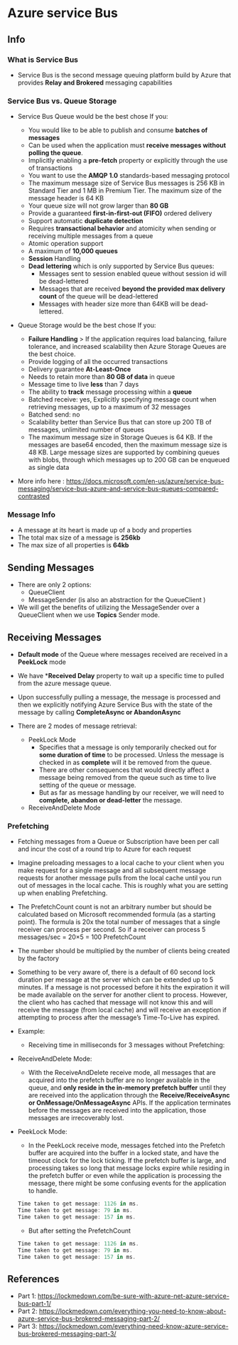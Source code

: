 # Azure service Bus

## Info

### What is Service Bus

- Service Bus is the second message queuing platform build by Azure that provides **Relay and Brokered** messaging capabilities

### Service Bus vs. Queue Storage

- Service Bus Queue would be the best chose If you:
  - You would like to be able to publish and consume **batches of messages**
  - Can be used when the application must **receive messages without polling the queue**.
  - Implicitly enabling a **pre-fetch** property or explicitly through the use of transactions
  - You want to use the **AMQP 1.0** standards-based messaging protocol
  - The maximum message size of Service Bus messages is 256 KB in Standard Tier and 1 MB in Premium Tier. The maximum size of the message header is 64 KB
  - Your queue size will not grow larger than **80 GB**
  - Provide a guaranteed **first-in-first-out (FIFO)** ordered delivery
  - Support automatic **duplicate detection**
  - Requires **transactional behavior** and atomicity when sending or receiving multiple messages from a queue
  - Atomic operation support
  - A maximum of **10,000 queues**
  - **Session** Handling
  - **Dead lettering** which is only supported by Service Bus queues:
    - Messages sent to session enabled queue without session id will be dead-lettered
    - Messages that are received **beyond the provided max delivery count** of the queue will be dead-lettered
    - Messages with header size more than 64KB will be dead-lettered.

- Queue Storage would be the best chose If you:
  - **Failure Handling** > If the application requires load balancing, failure tolerance, and increased scalability then Azure Storage Queues are the best choice.
  - Provide logging of all the occurred transactions
  - Delivery guarantee **At-Least-Once**
  - Needs to retain more than **80 GB of data** in queue
  - Message time to live **less** than 7 days
  - The ability to **track** message processing within a **queue**
  - Batched receive: yes, Explicitly specifying message count when retrieving messages, up to a maximum of 32 messages
  - Batched send: no
  - Scalability better than Service Bus that can store up 200 TB of messages, unlimited number of queues
  - The maximum message size in Storage Queues is 64 KB. If the messages are base64 encoded, then the maximum message size is 48 KB. Large message sizes are supported by combining queues with blobs, through which messages up to 200 GB can be enqueued as single data
- More info here : <https://docs.microsoft.com/en-us/azure/service-bus-messaging/service-bus-azure-and-service-bus-queues-compared-contrasted>

### Message Info

- A message at its heart is made up of a body and properties
- The total max size of a message is **256kb**
- The max size of all properties is **64kb**

## Sending Messages

- There are only 2 options:
  - QueueClient
  - MessageSender (is also an abstraction for the QueueClient )
- We will get the benefits of utilizing the MessageSender over a QueueClient when we use **Topics** Sender mode.

## Receiving Messages

- **Default mode** of the Queue where messages received are received in a **PeekLock** mode
- We have ***Received Delay** property to wait up a specific time to pulled from the azure message queue.
- Upon successfully pulling a message, the message is processed and then we explicitly notifying Azure Service Bus with the state of the message by calling **CompleteAsync or AbandonAsync**
- There are 2 modes of message retrieval:

  - PeekLock Mode
    - Specifies that a message is only temporarily checked out for **some duration of time** to be processed.  Unless the message is checked in as **complete** will it be removed from the queue.
    - There are other consequences that would directly affect a message being removed from the queue such as time to live setting of the queue or message.
    - But as far as message handling by our receiver, we will need to **complete, abandon or dead-letter** the message.
  - ReceiveAndDelete Mode

### Prefetching

- Fetching messages from a Queue or Subscription have been per call and incur the cost of a round trip to Azure for each request
- Imagine preloading messages to a local cache to your client when you make request for a single message and all subsequent message requests for another message pulls from the local cache until you run out of messages in the local cache.  This is roughly what you are setting up when enabling Prefetching.
- The PrefetchCount count is not an arbitrary number but should be calculated based on Microsoft recommended formula (as a starting point).  The formula is 20x the total number of messages that a single receiver can process per second.  So if a receiver can process 5 messages/sec = 20×5 = 100 PrefetchCount
- The number should be multiplied by the number of clients being created by the factory
- Something to be very aware of, there is a default of 60 second lock duration per message at the server which can be extended up to 5 minutes. If a message is not processed before it hits the expiration it will be made available on the server for another client to process.  However, the client who has cached that message will not know this and will receive the message (from local cache) and will receive an exception if attempting to process after the message’s Time-To-Live has expired.
- Example:
  - Receiving time in milliseconds for 3 messages without Prefetching:
- ReceiveAndDelete Mode:
  - With the ReceiveAndDelete receive mode, all messages that are acquired into the prefetch buffer are no longer available in the queue, and **only reside in the in-memory prefetch buffer** until they are received into the application through the **Receive/ReceiveAsync or OnMessage/OnMessageAsync** APIs. If the application terminates before the messages are received into the application, those messages are irrecoverably lost.
- PeekLock Mode:
  - In the PeekLock receive mode, messages fetched into the Prefetch buffer are acquired into the buffer in a locked state, and have the timeout clock for the lock ticking. If the prefetch buffer is large, and processing takes so long that message locks expire while residing in the prefetch buffer or even while the application is processing the message, there might be some confusing events for the application to handle.

  ```csharp
  Time taken to get message: 1126 in ms.
  Time taken to get message: 79 in ms.
  Time taken to get message: 157 in ms.
  ```

  - But after setting the PrefetchCount

  ```csharp
  Time taken to get message: 1126 in ms.
  Time taken to get message: 79 in ms.
  Time taken to get message: 157 in ms.
  ```

## References

- Part 1: <https://lockmedown.com/be-sure-with-azure-net-azure-service-bus-part-1/>
- Part 2: <https://lockmedown.com/everything-you-need-to-know-about-azure-service-bus-brokered-messaging-part-2/>
- Part 3: <https://lockmedown.com/everything-need-know-azure-service-bus-brokered-messaging-part-3/>
